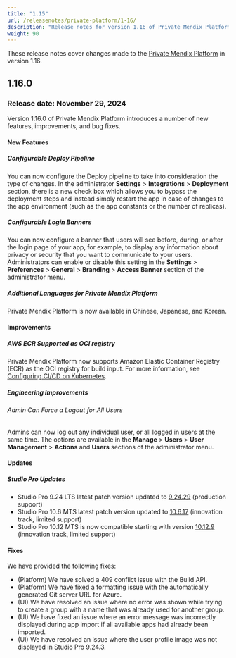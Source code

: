 ```yaml
---
title: "1.15"
url: /releasenotes/private-platform/1-16/
description: "Release notes for version 1.16 of Private Mendix Platform"
weight: 90
---
```


These release notes cover changes made to the [Private Mendix Platform](/private-mendix-platform/) in version 1.16.

## 1.16.0

### Release date: November 29, 2024

Version 1.16.0 of Private Mendix Platform introduces a number of new features, improvements, and bug fixes.

#### New Features

##### Configurable Deploy Pipeline

You can now configure the Deploy pipeline to take into consideration the type of changes. In the administrator **Settings** > **Integrations** > **Deployment** section, there is a new check box which allows you to bypass the deployment steps and instead simply restart the app in case of changes to the app environment (such as the app constants or the number of replicas).

##### Configurable Login Banners

You can now configure a banner that users will see before, during, or after the login page of your app, for example, to display any information about privacy or security that you want to communicate to your users. Administrators can enable or disable this setting in the **Settings** > **Preferences** > **General** > **Branding** > **Access Banner** section of the administrator menu.

##### Additional Languages for Private Mendix Platform

Private Mendix Platform is now available in Chinese, Japanese, and Korean.

#### Improvements

##### AWS ECR Supported as OCI registry

Private Mendix Platform now supports Amazon Elastic Container Registry (ECR) as the OCI registry for build input. For more information, see [Configuring CI/CD on Kubernetes](/private-mendix-platform/configure-k8s/).

##### Engineering Improvements

###### Admin Can Force a Logout for All Users

Admins can now log out any individual user, or all logged in users at the same time. The options are available in the **Manage** > **Users** > **User Management** > **Actions** and **Users** sections of the administrator menu. 

#### Updates

##### Studio Pro Updates

* Studio Pro 9.24 LTS latest patch version updated to [9.24.29](/releasenotes/studio-pro/9.24/#92429) (production support)
* Studio Pro 10.6 MTS latest patch version updated to [10.6.17](/releasenotes/studio-pro/10.6/#10617) (innovation track, limited support)
* Studio Pro 10.12 MTS is now compatible starting with version [10.12.9](/releasenotes/studio-pro/10.12/#10129) (innovation track, limited support)

#### Fixes

We have provided the following fixes:

* (Platform) We have solved a 409 conflict issue with the Build API.
* (Platform) We have fixed a formatting issue with the automatically generated Git server URL for Azure.
* (UI) We have resolved an issue where no error was shown while trying to create a group with a name that was already used for another group.
* (UI) We have fixed an issue where an error message was incorrectly displayed during app import if all available apps had already been imported.
* (UI) We have resolved an issue where the user profile image was not displayed in Studio Pro 9.24.3.
